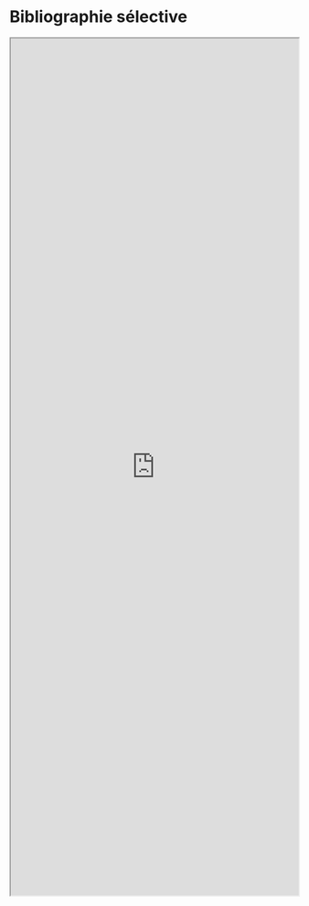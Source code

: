 # Bibliographie sélective

<iframe src="http://bookwyrm.social/list/4395/embed/907c98cd58f84c71aa5b45399adbd84e" scrolling="yes" frameborder="1" marginheight="0px" marginwidth="0px" height="1500px" width="100%" allowfullscreen></iframe>
